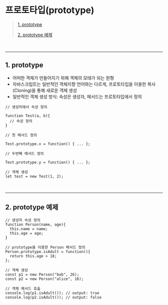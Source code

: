 # 프로토타입(prototype)

> [1. prototype](#1-prototype)
>
> [2. prototype 예제](#2-prototype-예제)

<br><hr>

## 1. prototype

- 어떠한 객체가 만들어지기 위해 객체의 모태가 되는 원형
- 자바스크립트는 일반적인 객체지향 언어와는 다르게, 프로토타입을 이용한 복사(Cloning)을 통해 새로운 객체 생성
- 일반적인 객체 생성 방식: 속성은 생성자, 메서드는 프로토타입에서 정의

```
// 생성자에서 속성 정의

function Test(a, b){
  // 속성 정의
}

// 첫 메서드 정의

Test.prototype.x = function() { ... };

// 두번째 메서드 정의

Test.prototype.y = function() { ... };

// 객체 생성
let test = new Test(1, 2);
```

<br><hr>

## 2. prototype 예제

```
// 생성자 속성 정의
function Person(name, age){
  this.name = name;
  this.age = age;
}

// prototype을 이용한 Person 메서드 정의
Person.prototype.isAdult = function(){
  return this.age > 18;
};

// 객체 생성
const p1 = new Person("bob", 26);
const p2 = new Person("alice", 16);

// 객체 메서드 호출
console.log(p1.isAdult()); // output: true
console.log(p2.isAdult()); // output: false
```
